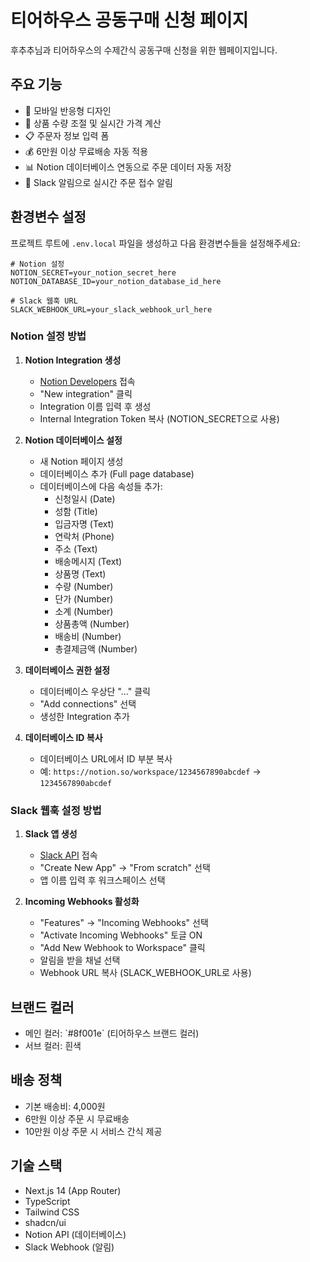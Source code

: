 # 티어하우스 공동구매 신청 페이지

후추추님과 티어하우스의 수제간식 공동구매 신청을 위한 웹페이지입니다.

## 주요 기능

- 📱 모바일 반응형 디자인
- 🛒 상품 수량 조절 및 실시간 가격 계산
- 📋 주문자 정보 입력 폼
- 💰 6만원 이상 무료배송 자동 적용
- 📊 Notion 데이터베이스 연동으로 주문 데이터 자동 저장
- 🔔 Slack 알림으로 실시간 주문 접수 알림

## 환경변수 설정

프로젝트 루트에 `.env.local` 파일을 생성하고 다음 환경변수들을 설정해주세요:

```env
# Notion 설정
NOTION_SECRET=your_notion_secret_here
NOTION_DATABASE_ID=your_notion_database_id_here

# Slack 웹훅 URL
SLACK_WEBHOOK_URL=your_slack_webhook_url_here
```

### Notion 설정 방법

1. **Notion Integration 생성**
   - [Notion Developers](https://developers.notion.com) 접속
   - "New integration" 클릭
   - Integration 이름 입력 후 생성
   - Internal Integration Token 복사 (NOTION_SECRET으로 사용)

2. **Notion 데이터베이스 설정**
   - 새 Notion 페이지 생성
   - 데이터베이스 추가 (Full page database)
   - 데이터베이스에 다음 속성들 추가:
     - 신청일시 (Date)
     - 성함 (Title)
     - 입금자명 (Text)
     - 연락처 (Phone)
     - 주소 (Text)
     - 배송메시지 (Text)
     - 상품명 (Text)
     - 수량 (Number)
     - 단가 (Number)
     - 소계 (Number)
     - 상품총액 (Number)
     - 배송비 (Number)
     - 총결제금액 (Number)

3. **데이터베이스 권한 설정**
   - 데이터베이스 우상단 "..." 클릭
   - "Add connections" 선택
   - 생성한 Integration 추가

4. **데이터베이스 ID 복사**
   - 데이터베이스 URL에서 ID 부분 복사
   - 예: `https://notion.so/workspace/1234567890abcdef` → `1234567890abcdef`

### Slack 웹훅 설정 방법

1. **Slack 앱 생성**
   - [Slack API](https://api.slack.com/apps) 접속
   - "Create New App" → "From scratch" 선택
   - 앱 이름 입력 후 워크스페이스 선택

2. **Incoming Webhooks 활성화**
   - "Features" → "Incoming Webhooks" 선택
   - "Activate Incoming Webhooks" 토글 ON
   - "Add New Webhook to Workspace" 클릭
   - 알림을 받을 채널 선택
   - Webhook URL 복사 (SLACK_WEBHOOK_URL로 사용)

## 브랜드 컬러

- 메인 컬러: \`#8f001e\` (티어하우스 브랜드 컬러)
- 서브 컬러: 흰색

## 배송 정책

- 기본 배송비: 4,000원
- 6만원 이상 주문 시 무료배송
- 10만원 이상 주문 시 서비스 간식 제공

## 기술 스택

- Next.js 14 (App Router)
- TypeScript
- Tailwind CSS
- shadcn/ui
- Notion API (데이터베이스)
- Slack Webhook (알림)
